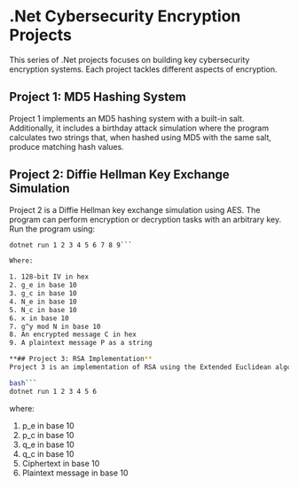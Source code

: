 # .Net Cybersecurity Encryption Projects

This series of .Net projects focuses on building key cybersecurity encryption systems. Each project tackles different aspects of encryption.

## Project 1: MD5 Hashing System

Project 1 implements an MD5 hashing system with a built-in salt. Additionally, it includes a birthday attack simulation where the program calculates two strings that, when hashed using MD5 with the same salt, produce matching hash values.

## Project 2: Diffie Hellman Key Exchange Simulation

Project 2 is a Diffie Hellman key exchange simulation using AES. The program can perform encryption or decryption tasks with an arbitrary key. Run the program using:

```bash
dotnet run 1 2 3 4 5 6 7 8 9```

Where:

1. 128-bit IV in hex
2. g_e in base 10
3. g_c in base 10
4. N_e in base 10
5. N_c in base 10
6. x in base 10
7. g^y mod N in base 10
8. An encrypted message C in hex
9. A plaintext message P as a string

**## Project 3: RSA Implementation**
Project 3 is an implementation of RSA using the Extended Euclidean algorithm to calculate suitable key values. The program can encrypt/decrypt given plaintext and ciphertext values. Run the program using:

bash```
dotnet run 1 2 3 4 5 6
```
where: 
1. p_e in base 10
2. p_c in base 10
3. q_e in base 10
4. q_c in base 10
5. Ciphertext in base 10
6. Plaintext message in base 10
